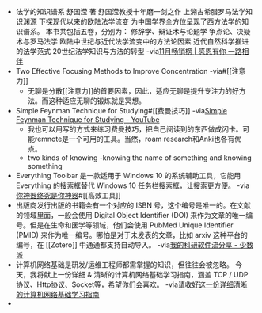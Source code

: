 -  法学的知识谱系
舒国滢 著
舒国滢教授十年磨一剑之作
上溯古希腊罗马法学知识渊源
下探现代以来的欧陆法学流变
为中国学界全方位呈现了西方法学的知识谱系。
本书共包括五卷，分别为：
修辞学、辩证术与论题学
争点论、决疑术与罗马法学
欧陆中世纪与近代法学流变中的方法论因素
近代自然科学推进的法学范式
20世纪法学知识与方法的转型
-via[11月畅销榜 | 感恩有你 一路相伴](https://mp.weixin.qq.com/s?__biz=MjM5NTY1OTI0MQ==&mid=2651138638&idx=1&sn=d86533acc8fa4e70b7824be3f60e5f77&chksm=bd04a6c88a732fde3e32070a57bed574552b6870b944489992ad5adf5d8fcadd8ebece955b83)
- Two Effective Focusing Methods to Improve Concentration
-via[](https://www.youtube.com/watch?v=hECoe2S9Nro)#[[注意力]]
    - 无聊是分散[[注意力]]的首要因素，因此，适应无聊是提升专注力的好方法。而这种适应无聊的锻炼就是冥想。
- Simple Feynman Technique for Studying#[[费曼技巧]]
-via[Simple Feynman Technique for Studying - YouTube](https://www.youtube.com/watch?v=GL6Z1DTJ-LQ)
    - 我也可以用写的方式来练习费曼技巧，把自己阅读到的东西做成闪卡。可能remnote是一个可用的工具。当然，roam research和Anki也各有优点。
    - two kinds of knowing -knowing the name of something and knowing something
- Everything Toolbar 是一款适用于 Windows 10 的系统辅助工具，它能用 Everything 的搜索框替代 Windows 10 任务栏搜索框，让搜索更方便。
-via[你神器终究是你神器](https://mp.weixin.qq.com/s?__biz=MjM5NDMwMTI2MA==&mid=2651665230&idx=1&sn=b5f745feafa59fb8e5cd1a0ddea141fe&chksm=bd70476d8a07ce7b368dad835ecb15922e9da538c1f6e476356af754ee5a629957895c10cdf6)#[[高效工具]]
- 出版商发行出版的书籍会有一个对应的 ISBN 号，这个编号是唯一的。在文献的领域里面，一般会使用 Digital Object Identifier (DOI) 来作为文章的唯一编号。但是在生命和医学等领域，他们会使用 PubMed Unique Identifier (PMID) 来作为唯一编号。哪怕是对于未发表的文章，比如 arxiv 这种平台的编号，在 [[Zotero]] 中通通都支持自动导入。
-via[我的科研软件流分享 - 少数派](https://sspai.com/post/63830)
- 计算机网络基础是研发/运维工程师都需掌握的知识，但往往会被忽略。
今天，我将献上一份详细 & 清晰的计算机网络基础学习指南，涵盖 TCP / UDP协议、Http协议、Socket等，希望你们会喜欢。
-via[请收好这一份详细清晰的计算机网络基础学习指南](https://mp.weixin.qq.com/s?__biz=MzA3MTM3NTA5Ng==&mid=2651067320&idx=5&sn=583aa9a41324e6443229411dfeae6287&chksm=84de322fb3a9bb39c626f56fe646937f0e1f913717322d4f67901b98f35452e6473332c2b19e)
- 
